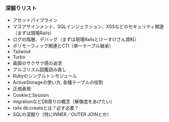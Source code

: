 ### 深掘りリスト
- アセットパイプライン
- マスアサインメント、SQLインジェクション、XSSなどのセキュリティ関連（まずは現場Rails）
- ログの階層、デバッグ（まずは現場Railsとけーすけさん資料）
- ポリモーフィック関連とCTI（単一テーブル継承）
- Tailwind
- Turbo
- 画面のサクサク感の追求
- アルゴリズム図鑑読み直し
- Rubyのシングルトンモジュール
- ActiveStorageの使い方, 各種テーブルの役割
- 正規表現  
- CookieとSession
- migrationなどDB周りの概念（解像度をあげたい）  
- rails db:createとは？必ず必要？
- SQLの深掘り（特にINNER／OUTER JOINとか）
